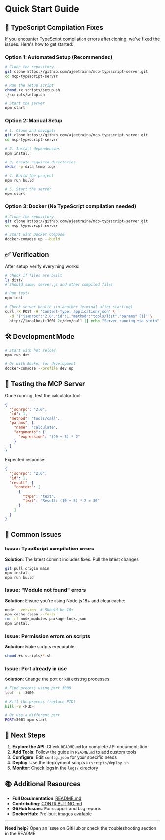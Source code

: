 # Quick Start Guide

## 🔧 TypeScript Compilation Fixes

If you encounter TypeScript compilation errors after cloning, we've fixed the issues. Here's how to get started:

### Option 1: Automated Setup (Recommended)

```bash
# Clone the repository
git clone https://github.com/ajeetraina/mcp-typescript-server.git
cd mcp-typescript-server

# Run the setup script
chmod +x scripts/setup.sh
./scripts/setup.sh

# Start the server
npm start
```

### Option 2: Manual Setup

```bash
# 1. Clone and navigate
git clone https://github.com/ajeetraina/mcp-typescript-server.git
cd mcp-typescript-server

# 2. Install dependencies
npm install

# 3. Create required directories
mkdir -p data temp logs

# 4. Build the project
npm run build

# 5. Start the server
npm start
```

### Option 3: Docker (No TypeScript compilation needed)

```bash
# Clone the repository
git clone https://github.com/ajeetraina/mcp-typescript-server.git
cd mcp-typescript-server

# Start with Docker Compose
docker-compose up --build
```

## ✅ Verification

After setup, verify everything works:

```bash
# Check if files are built
ls dist/
# Should show: server.js and other compiled files

# Run tests
npm test

# Check server health (in another terminal after starting)
curl -X POST -H "Content-Type: application/json" \
  -d '{"jsonrpc":"2.0","id":1,"method":"tools/list","params":{}}' \
  http://localhost:3000 2>/dev/null || echo "Server running via stdio"
```

## 🛠️ Development Mode

```bash
# Start with hot reload
npm run dev

# Or with Docker for development
docker-compose --profile dev up
```

## 📝 Testing the MCP Server

Once running, test the calculator tool:

```json
{
  "jsonrpc": "2.0",
  "id": 1,
  "method": "tools/call",
  "params": {
    "name": "calculate",
    "arguments": {
      "expression": "(10 + 5) * 2"
    }
  }
}
```

Expected response:
```json
{
  "jsonrpc": "2.0",
  "id": 1,
  "result": {
    "content": [
      {
        "type": "text",
        "text": "Result: (10 + 5) * 2 = 30"
      }
    ]
  }
}
```

## 🐞 Common Issues

### Issue: TypeScript compilation errors
**Solution**: The latest commit includes fixes. Pull the latest changes:
```bash
git pull origin main
npm install
npm run build
```

### Issue: "Module not found" errors
**Solution**: Ensure you're using Node.js 18+ and clear cache:
```bash
node --version  # Should be 18+
npm cache clean --force
rm -rf node_modules package-lock.json
npm install
```

### Issue: Permission errors on scripts
**Solution**: Make scripts executable:
```bash
chmod +x scripts/*.sh
```

### Issue: Port already in use
**Solution**: Change the port or kill existing processes:
```bash
# Find process using port 3000
lsof -i :3000

# Kill the process (replace PID)
kill -9 <PID>

# Or use a different port
PORT=3001 npm start
```

## 🚀 Next Steps

1. **Explore the API**: Check `README.md` for complete API documentation
2. **Add Tools**: Follow the guide in `README.md` to add custom tools
3. **Configure**: Edit `config.json` for your specific needs
4. **Deploy**: Use the deployment scripts in `scripts/deploy.sh`
5. **Monitor**: Check logs in the `logs/` directory

## 📚 Additional Resources

- **Full Documentation**: [README.md](README.md)
- **Contributing**: [CONTRIBUTING.md](CONTRIBUTING.md)
- **GitHub Issues**: For support and bug reports
- **Docker Hub**: Pre-built images available

---

**Need help?** Open an issue on GitHub or check the troubleshooting section in the README.